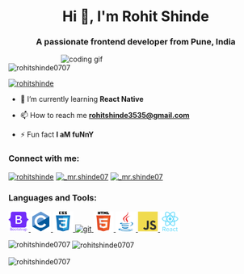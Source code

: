 <h1 align="center">Hi 👋, I'm Rohit Shinde</h1>
<h3 align="center">A passionate frontend developer from Pune, India</h3>
<img align="right" alt="coding gif" width="400" src="https://miro.medium.com/v2/resize:fit:1358/1*VMmvImch6VU5pc2VktY1uw.gif">

<p align="left"> <img src="https://komarev.com/ghpvc/?username=rohitshinde0707&label=Profile%20views&color=0e75b6&style=flat" alt="rohitshinde0707" /> </p>

<p align="left"> <a href="https://twitter.com/Rohit_SHINDE07" target="blank"><img src="https://img.shields.io/twitter/follow/rohitshinde?logo=twitter&style=for-the-badge" alt="rohitshinde" /></a> </p>

- 🌱 I’m currently learning **React Native**

- 📫 How to reach me **rohitshinde3535@gmail.com**

- ⚡ Fun fact **I aM fuNnY**

<h3 align="left">Connect with me:</h3>
<p align="left">
<a href="https://twitter.com/Rohit_SHINDE07" target="blank"><img align="center" src="https://raw.githubusercontent.com/rahuldkjain/github-profile-readme-generator/master/src/images/icons/Social/twitter.svg" alt="rohitshinde" height="30" width="40" /></a>
<a href="https://instagram.com/_mr.shinde07" target="blank"><img align="center" src="https://raw.githubusercontent.com/rahuldkjain/github-profile-readme-generator/master/src/images/icons/Social/instagram.svg" alt="_mr.shinde07" height="30" width="40" /></a>
<a href="[https://instagram.com/_mr.shinde07](https://rohitshinde3535.wixsite.com/rohit-portfolio)" target="blank"><img align="center" src="https://cdn-icons-png.flaticon.com/128/14418/14418671.png" alt="_mr.shinde07" height="40" width="40" /></a>
</p>

<h3 align="left">Languages and Tools:</h3>
<p align="left"> <a href="https://getbootstrap.com" target="_blank" rel="noreferrer"> <img src="https://raw.githubusercontent.com/devicons/devicon/master/icons/bootstrap/bootstrap-plain-wordmark.svg" alt="bootstrap" width="40" height="40"/> </a> <a href="https://www.cprogramming.com/" target="_blank" rel="noreferrer"> <img src="https://raw.githubusercontent.com/devicons/devicon/master/icons/c/c-original.svg" alt="c" width="40" height="40"/> </a> <a href="https://www.w3schools.com/css/" target="_blank" rel="noreferrer"> <img src="https://raw.githubusercontent.com/devicons/devicon/master/icons/css3/css3-original-wordmark.svg" alt="css3" width="40" height="40"/> </a> <a href="https://git-scm.com/" target="_blank" rel="noreferrer"> <img src="https://www.vectorlogo.zone/logos/git-scm/git-scm-icon.svg" alt="git" width="40" height="40"/> </a> <a href="https://www.w3.org/html/" target="_blank" rel="noreferrer"> <img src="https://raw.githubusercontent.com/devicons/devicon/master/icons/html5/html5-original-wordmark.svg" alt="html5" width="40" height="40"/> </a> <a href="https://www.java.com" target="_blank" rel="noreferrer"> <img src="https://raw.githubusercontent.com/devicons/devicon/master/icons/java/java-original.svg" alt="java" width="40" height="40"/> </a> <a href="https://developer.mozilla.org/en-US/docs/Web/JavaScript" target="_blank" rel="noreferrer"> <img src="https://raw.githubusercontent.com/devicons/devicon/master/icons/javascript/javascript-original.svg" alt="javascript" width="40" height="40"/> </a> <a href="https://reactjs.org/" target="_blank" rel="noreferrer"> <img src="https://raw.githubusercontent.com/devicons/devicon/master/icons/react/react-original-wordmark.svg" alt="react" width="40" height="40"/> </a> </p>

<p><img align="left" src="https://github-readme-stats.vercel.app/api/top-langs?username=rohitshinde0707&show_icons=true&locale=en&layout=compact" alt="rohitshinde0707" /></p>

<p>&nbsp;<img align="center" src="https://github-readme-stats.vercel.app/api?username=rohitshinde0707&show_icons=true&locale=en" alt="rohitshinde0707" /></p>

<p><img align="center" src="https://github-readme-streak-stats.herokuapp.com/?user=rohitshinde0707&" alt="rohitshinde0707" /></p>

